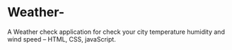 # Weather-
A Weather check application for check your city temperature humidity and wind speed – HTML, CSS, javaScript.
